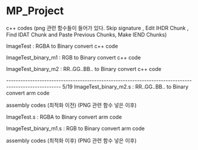 # MP_Project

c++ codes (png 관련 함수들이 들어가 있다. Skip signature , Edit IHDR Chunk , Find IDAT Chunk and Paste Previous Chunks, Make IEND Chunks)

ImageTest : RGBA to Binary convert c++ code

ImageTest_binary_m1 : RGB to Binary convert c++ code

ImageTest_binary_m2 : RR..GG..BB.. to Binary convert c++ code


----------------------------------------------------------------------------------------------------- 5/19
ImageTest_binary_m2.s : RR..GG..BB.. to Binary convert arm code 

assembly codes (최적화 이전) (PNG 관련 함수 넣은 이후)

ImageTest.s : RGBA to Binary convert arm code

ImageTest_binary_m1.s : RGB to Binary convert arm code


assembly codes (최적화 이후) (PNG 관련 함수 넣은 이후)



